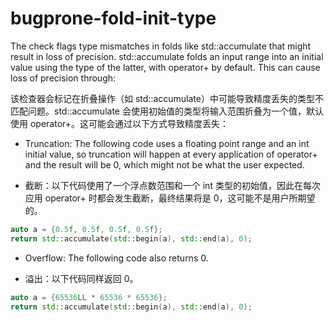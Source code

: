 # bugprone-fold-init-type

The check flags type mismatches in folds like std::accumulate that might result in loss of precision. std::accumulate folds an input range into an initial value using the type of the latter, with operator+ by default. This can cause loss of precision through:

该检查器会标记在折叠操作（如 std::accumulate）中可能导致精度丢失的类型不匹配问题。std::accumulate 会使用初始值的类型将输入范围折叠为一个值，默认使用 operator+。这可能会通过以下方式导致精度丢失：

- Truncation: The following code uses a floating point range and an int initial value, so truncation will happen at every application of operator+ and the result will be 0, which might not be what the user expected.

- 截断：以下代码使用了一个浮点数范围和一个 int 类型的初始值，因此在每次应用 operator+ 时都会发生截断，最终结果将是 0，这可能不是用户所期望的。

```c++
auto a = {0.5f, 0.5f, 0.5f, 0.5f};
return std::accumulate(std::begin(a), std::end(a), 0);
```

- Overflow: The following code also returns 0.

- 溢出：以下代码同样返回 0。

```c++
auto a = {65536LL * 65536 * 65536};
return std::accumulate(std::begin(a), std::end(a), 0);
```
